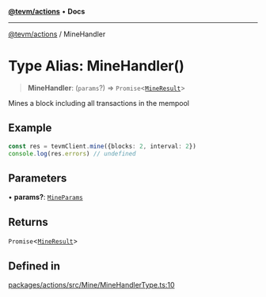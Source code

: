 [**@tevm/actions**](../README.md) • **Docs**

***

[@tevm/actions](../globals.md) / MineHandler

# Type Alias: MineHandler()

> **MineHandler**: (`params`?) => `Promise`\<[`MineResult`](MineResult.md)\>

Mines a block including all transactions in the mempool

## Example

```ts
const res = tevmClient.mine({blocks: 2, interval: 2})
console.log(res.errors) // undefined
```

## Parameters

• **params?**: [`MineParams`](MineParams.md)

## Returns

`Promise`\<[`MineResult`](MineResult.md)\>

## Defined in

[packages/actions/src/Mine/MineHandlerType.ts:10](https://github.com/evmts/tevm-monorepo/blob/main/packages/actions/src/Mine/MineHandlerType.ts#L10)
